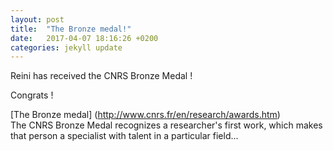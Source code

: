```yaml
---
layout: post
title:  "The Bronze medal!"
date:   2017-04-07 18:16:26 +0200
categories: jekyll update
---
```


Reini has received the CNRS Bronze Medal !

Congrats !

[The Bronze medal] (http://www.cnrs.fr/en/research/awards.htm)  
The CNRS Bronze Medal recognizes a researcher's first work, which makes that person a specialist with talent in a particular field...
